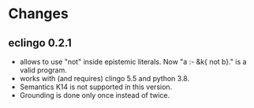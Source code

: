 # Changes

## eclingo 0.2.1
  * allows to use "not" inside epistemic literals. Now "a :- &k{ not b}." is a valid program.
  * works with (and requires) clingo 5.5 and python 3.8.
  * Semantics K14 is not supported in this version.
  * Grounding is done only once instead of twice.
